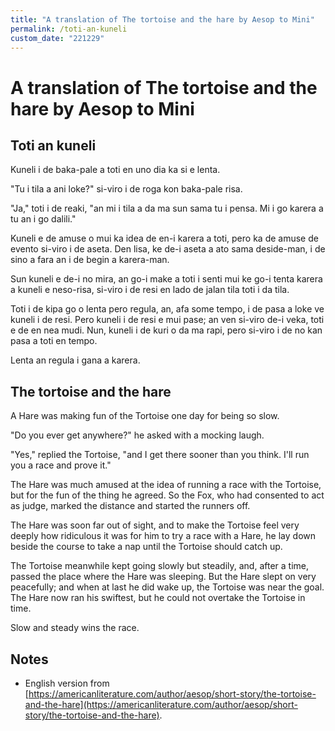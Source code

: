 ```yaml
---
title: "A translation of The tortoise and the hare by Aesop to Mini"
permalink: /toti-an-kuneli
custom_date: "221229"
---
```


# A translation of The tortoise and the hare by Aesop to Mini

## Toti an kuneli

Kuneli i de baka-pale a toti en uno dia ka si e lenta.

"Tu i tila a ani loke?" si-viro i de roga kon baka-pale risa.

"Ja," toti i de reaki, "an mi i tila a da ma sun sama tu i pensa. Mi i go karera a tu an i go dalili."

Kuneli e de amuse o mui ka idea de en-i karera a toti, pero ka de amuse de evento si-viro i de aseta. Den lisa, ke de-i aseta a ato sama deside-man, i de sino a fara an i de begin a karera-man.

Sun kuneli e de-i no mira, an go-i make a toti i senti mui ke go-i tenta karera a kuneli e neso-risa, si-viro i de resi en lado de jalan tila toti i da tila.

Toti i de kipa go o lenta pero regula, an, afa some tempo, i de pasa a loke ve kuneli i de resi. Pero kuneli i de resi e mui pase; an ven si-viro de-i veka, toti e de en nea mudi. Nun, kuneli i de kuri o da ma rapi, pero si-viro i de no kan pasa a toti en tempo.

Lenta an regula i gana a karera.

## The tortoise and the hare

A Hare was making fun of the Tortoise one day for being so slow.

"Do you ever get anywhere?" he asked with a mocking laugh.

"Yes," replied the Tortoise, "and I get there sooner than you think. I'll run you a race and prove it."

The Hare was much amused at the idea of running a race with the Tortoise, but for the fun of the thing he agreed. So the Fox, who had consented to act as judge, marked the distance and started the runners off.

The Hare was soon far out of sight, and to make the Tortoise feel very deeply how ridiculous it was for him to try a race with a Hare, he lay down beside the course to take a nap until the Tortoise should catch up.

The Tortoise meanwhile kept going slowly but steadily, and, after a time, passed the place where the Hare was sleeping. But the Hare slept on very peacefully; and when at last he did wake up, the Tortoise was near the goal. The Hare now ran his swiftest, but he could not overtake the Tortoise in time.

Slow and steady wins the race.

## Notes

- English version from [https://americanliterature.com/author/aesop/short-story/the-tortoise-and-the-hare](https://americanliterature.com/author/aesop/short-story/the-tortoise-and-the-hare).
